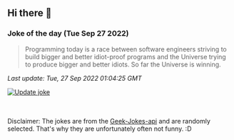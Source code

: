## Hi there 👋

### Joke of the day (Tue Sep 27 2022)
<!-- joke -->
>Programming today is a race between software engineers striving to build bigger and better idiot-proof programs and the Universe trying to produce bigger and better idiots. So far the Universe is winning.
<!-- /joke -->

*Last update: Tue, 27 Sep 2022 01:04:25 GMT*

[![Update joke](https://github.com/nclskfm/nclskfm/actions/workflows/joke.yml/badge.svg)](https://github.com/nclskfm/nclskfm/actions/workflows/joke.yml)

<br><br>
Disclaimer: The jokes are from the [Geek-Jokes-api](https://github.com/sameerkumar18/geek-joke-api) and are randomly selected. That's why they are unfortunately often not funny. :D

